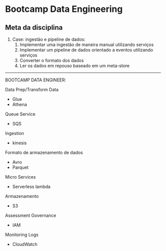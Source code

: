 # Bootcamp Data Engineering

## Meta da disciplina

1. Case: ingestão e pipeline de dados:
   1. Implementar uma ingestão de maneira manual utilizando serviços
   2. Implementar um pipeline de dados orientado a eventos utilizando serviços
   3. Converter o formato dos dados
   4. Ler os dados em repouso baseado em um meta-store

------------------------------------------------------------

BOOTCAMP DATA ENGINEER:

Data Prep/Transform Data
- Glue
- Athena 

Queue Service
- SQS

Ingestion
- kinesis

Formato de armazenamento de dados
- Avro
- Parquet

Micro Services
- Serverless lambda 

Armazenamento
- S3

Assessment Governance
- IAM

Monitoring Logs
- CloudWatch
   
